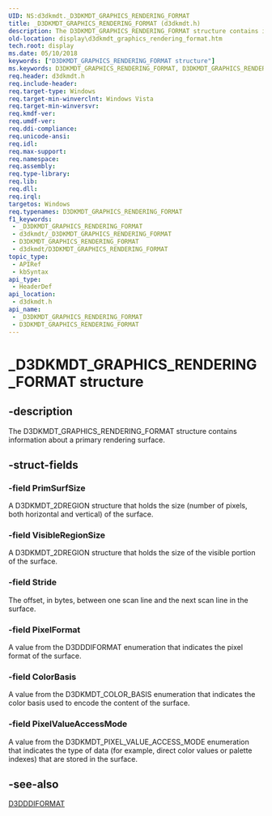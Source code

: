 ```yaml
---
UID: NS:d3dkmdt._D3DKMDT_GRAPHICS_RENDERING_FORMAT
title: _D3DKMDT_GRAPHICS_RENDERING_FORMAT (d3dkmdt.h)
description: The D3DKMDT_GRAPHICS_RENDERING_FORMAT structure contains information about a primary rendering surface.
old-location: display\d3dkmdt_graphics_rendering_format.htm
tech.root: display
ms.date: 05/10/2018
keywords: ["D3DKMDT_GRAPHICS_RENDERING_FORMAT structure"]
ms.keywords: D3DKMDT_GRAPHICS_RENDERING_FORMAT, D3DKMDT_GRAPHICS_RENDERING_FORMAT structure [Display Devices], DmStructs_c51e5886-bbd0-48a2-8be7-98d10b13fc2d.xml, _D3DKMDT_GRAPHICS_RENDERING_FORMAT, d3dkmdt/D3DKMDT_GRAPHICS_RENDERING_FORMAT, display.d3dkmdt_graphics_rendering_format
req.header: d3dkmdt.h
req.include-header: 
req.target-type: Windows
req.target-min-winverclnt: Windows Vista
req.target-min-winversvr: 
req.kmdf-ver: 
req.umdf-ver: 
req.ddi-compliance: 
req.unicode-ansi: 
req.idl: 
req.max-support: 
req.namespace: 
req.assembly: 
req.type-library: 
req.lib: 
req.dll: 
req.irql: 
targetos: Windows
req.typenames: D3DKMDT_GRAPHICS_RENDERING_FORMAT
f1_keywords:
 - _D3DKMDT_GRAPHICS_RENDERING_FORMAT
 - d3dkmdt/_D3DKMDT_GRAPHICS_RENDERING_FORMAT
 - D3DKMDT_GRAPHICS_RENDERING_FORMAT
 - d3dkmdt/D3DKMDT_GRAPHICS_RENDERING_FORMAT
topic_type:
 - APIRef
 - kbSyntax
api_type:
 - HeaderDef
api_location:
 - d3dkmdt.h
api_name:
 - _D3DKMDT_GRAPHICS_RENDERING_FORMAT
 - D3DKMDT_GRAPHICS_RENDERING_FORMAT
---
```


# _D3DKMDT_GRAPHICS_RENDERING_FORMAT structure


## -description

The D3DKMDT_GRAPHICS_RENDERING_FORMAT structure contains information about a primary rendering surface.

## -struct-fields

### -field PrimSurfSize

A D3DKMDT_2DREGION structure that holds the size (number of pixels, both horizontal and vertical) of the surface.

### -field VisibleRegionSize

A D3DKMDT_2DREGION structure that holds the size of the visible portion of the surface.

### -field Stride

The offset, in bytes, between one scan line and the next scan line in the surface.

### -field PixelFormat

A value from the D3DDDIFORMAT enumeration that indicates the pixel format of the surface.

### -field ColorBasis

A value from the D3DKMDT_COLOR_BASIS enumeration that indicates the color basis used to encode the content of the surface.

### -field PixelValueAccessMode

A value from the D3DKMDT_PIXEL_VALUE_ACCESS_MODE enumeration that indicates the type of data (for example, direct color values or palette indexes) that are stored in the surface.

## -see-also

<a href="/windows-hardware/drivers/ddi/d3dukmdt/ne-d3dukmdt-_d3dddiformat">D3DDDIFORMAT</a>

